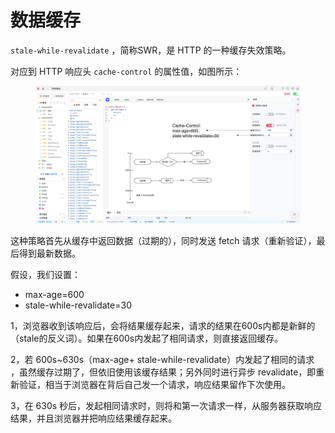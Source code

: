 # 数据缓存

`stale-while-revalidate` ，简称SWR，是 HTTP 的一种缓存失效策略。

对应到 HTTP 响应头  `cache-control` 的属性值，如图所示：

<figure><img src="../../.gitbook/assets/image (50).png" alt=""><figcaption></figcaption></figure>

这种策略首先从缓存中返回数据（过期的），同时发送 fetch 请求（重新验证），最后得到最新数据。

假设，我们设置：

* max-age=600
* stale-while-revalidate=30

1，浏览器收到该响应后，会将结果缓存起来，请求的结果在600s内都是新鲜的（stale的反义词）。如果在600s内发起了相同请求，则直接返回缓存。

2，若 600s\~630s（max-age+ stale-while-revalidate）内发起了相同的请求 ，虽然缓存过期了，但依旧使用该缓存结果；另外同时进行异步 revalidate，即重新验证，相当于浏览器在背后自己发一个请求，响应结果留作下次使用。

3，在 630s 秒后，发起相同请求时，则将和第一次请求一样，从服务器获取响应结果，并且浏览器并把响应结果缓存起来。
